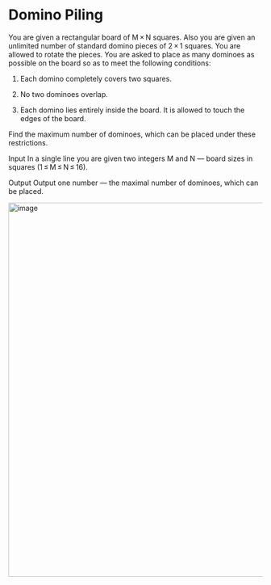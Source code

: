 # Domino Piling #

You are given a rectangular board of M × N squares. Also you are given an unlimited number of standard domino pieces of 2 × 1 squares. You are allowed to rotate the pieces. You are asked to place as many dominoes as possible on the board so as to meet the following conditions:

1. Each domino completely covers two squares.

2. No two dominoes overlap.

3. Each domino lies entirely inside the board. It is allowed to touch the edges of the board.

Find the maximum number of dominoes, which can be placed under these restrictions.

Input
In a single line you are given two integers M and N — board sizes in squares (1 ≤ M ≤ N ≤ 16).

Output
Output one number — the maximal number of dominoes, which can be placed.

<img width="741" alt="image" src="https://github.com/user-attachments/assets/3106be2f-d94b-4471-9e0d-ba6b051977f1">
